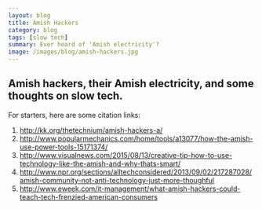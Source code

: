 ```yaml
---
layout: blog
title: Amish Hackers
category: blog
tags: [slow tech]  
summary: Ever heard of 'Amish electricity'?
image: /images/blog/amish-hackers.jpg
---
```


Amish hackers, their Amish electricity, and some thoughts on slow tech.
---

For starters, here are some citation links:
1. http://kk.org/thetechnium/amish-hackers-a/
2. http://www.popularmechanics.com/home/tools/a13077/how-the-amish-use-power-tools-15171374/
3.  http://www.visualnews.com/2015/08/13/creative-tip-how-to-use-technology-like-the-amish-and-why-thats-smart/ 
4.  http://www.npr.org/sections/alltechconsidered/2013/09/02/217287028/amish-community-not-anti-technology-just-more-thoughful
5.  http://www.eweek.com/it-management/what-amish-hackers-could-teach-tech-frenzied-american-consumers

